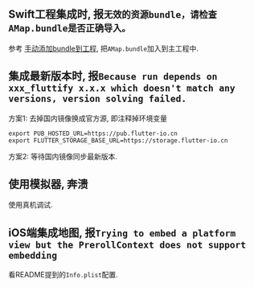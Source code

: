 ## Swift工程集成时, 报`无效的资源bundle，请检查AMap.bundle是否正确导入。`
参考 [手动添加bundle到工程](https://lbs.amap.com/api/ios-sdk/guide/create-project/manual-configuration), 把`AMap.bundle`加入到主工程中.

## 集成最新版本时, 报`Because run depends on xxx_fluttify x.x.x which doesn't match any versions, version solving failed.`
方案1: 去掉国内镜像换成官方源, 即注释掉环境变量
```shell script
export PUB_HOSTED_URL=https://pub.flutter-io.cn
export FLUTTER_STORAGE_BASE_URL=https://storage.flutter-io.cn
```
方案2: 等待国内镜像同步最新版本.

## 使用模拟器, 奔溃
使用真机调试.

## iOS端集成地图, 报`Trying to embed a platform view but the PrerollContext does not support embedding`
看README提到的`Info.plist`配置.
 